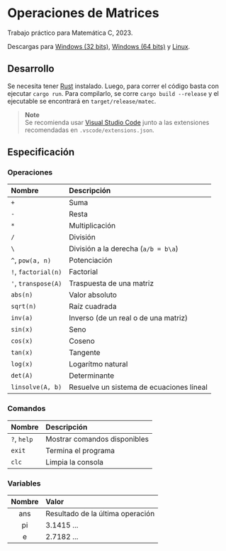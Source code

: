 # Operaciones de Matrices

Trabajo práctico para Matemática C, 2023.

Descargas para [Windows (32 bits)](https://github.com/JuanM04/matec/releases/download/v1.1.0/matrices-windows-x86.exe), [Windows (64 bits)](https://github.com/JuanM04/matec/releases/download/v1.1.0/matrices-windows-x64.exe) y [Linux](https://github.com/JuanM04/matec/releases/download/v1.1.0/matrices-linux.tar.gz).

## Desarrollo

Se necesita tener [Rust](https://www.rust-lang.org/es/) instalado. Luego, para correr el código basta con ejecutar `cargo run`. Para compilarlo, se corre `cargo build --release` y el ejecutable se encontrará en `target/release/matec`.

> **Note**  
> Se recomienda usar [Visual Studio Code](https://code.visualstudio.com/) junto a las extensiones recomendadas en `.vscode/extensions.json`.

## Especificación

### Operaciones

| Nombre              | Descripción                              |
| :------------------ | :--------------------------------------- |
| `+`                 | Suma                                     |
| `-`                 | Resta                                    |
| `*`                 | Multiplicación                           |
| `/`                 | División                                 |
| `\`                 | División a la derecha (`a/b = b\a`)      |
| `^`, `pow(a, n)`    | Potenciación                             |
| `!`, `factorial(n)` | Factorial                                |
| `'`, `transpose(A)` | Traspuesta de una matriz                 |
| `abs(n)`            | Valor absoluto                           |
| `sqrt(n)`           | Raíz cuadrada                            |
| `inv(a)`            | Inverso (de un real o de una matriz)     |
| `sin(x)`            | Seno                                     |
| `cos(x)`            | Coseno                                   |
| `tan(x)`            | Tangente                                 |
| `log(x)`            | Logarítmo natural                        |
| `det(A)`            | Determinante                             |
| `linsolve(A, b)`    | Resuelve un sistema de ecuaciones lineal |

### Comandos

| Nombre      | Descripción                  |
| :---------- | :--------------------------- |
| `?`, `help` | Mostrar comandos disponibles |
| `exit`      | Termina el programa          |
| `clc`       | Limpia la consola            |

### Variables

| Nombre | Valor                            |
| :----: | :------------------------------- |
|  ans   | Resultado de la última operación |
|   pi   | 3.1415 ...                       |
|   e    | 2.7182 ...                       |

